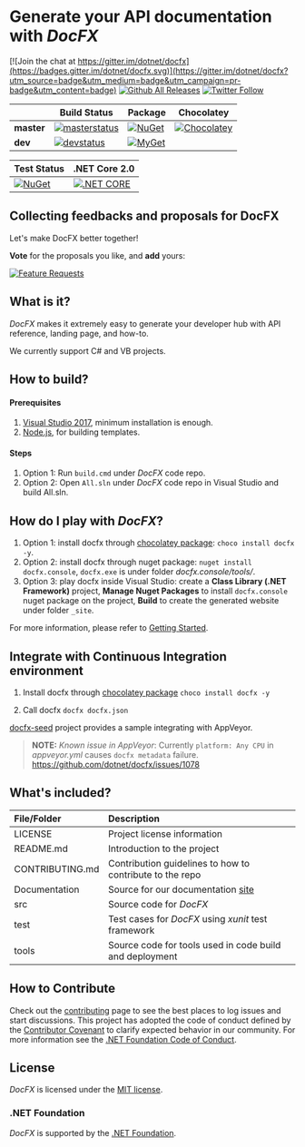 # Generate your API documentation with *DocFX*

[![Join the chat at https://gitter.im/dotnet/docfx](https://badges.gitter.im/dotnet/docfx.svg)](https://gitter.im/dotnet/docfx?utm_source=badge&utm_medium=badge&utm_campaign=pr-badge&utm_content=badge)
[![Github All Releases](https://img.shields.io/github/downloads/dotnet/docfx/total.svg?maxAge=600)](https://github.com/dotnet/docfx/releases/latest)
[![Twitter Follow](https://img.shields.io/twitter/follow/docfxmsft.svg?style=social&label=Follow)](https://twitter.com/docfxmsft)

|            | Build Status  |  Package   |  Chocolatey |
| ---------- | ------------- | ---------- | ----------- |
| **master** |[![masterstatus](https://img.shields.io/teamcity/http/docfx-ci-0.cloudapp.net/s/DocfxCiWithScripts_DocfxCiForMasterBranch.svg?label=master)](http://docfx-ci-0.cloudapp.net/viewType.html?buildTypeId=DocfxCiWithScripts_DocfxCiForMasterBranch) |[![NuGet](https://img.shields.io/nuget/v/docfx.svg)](http://www.nuget.org/packages/docfx/) |[![Chocolatey](https://img.shields.io/chocolatey/v/docfx.svg)](https://chocolatey.org/packages/docfx)
|  **dev**   |[![devstatus](https://img.shields.io/teamcity/http/docfx-ci-0.cloudapp.net/s/DocfxCiWithScripts_DocfxCiForDevBranch.svg?label=dev)](http://docfx-ci-0.cloudapp.net/viewType.html?buildTypeId=DocfxCiWithScripts_DocfxCiForDevBranch) |[![MyGet](https://img.shields.io/myget/docfx-dev/v/docfx.svg?label=myget)](https://www.myget.org/feed/Packages/docfx-dev)

| Test Status| .NET Core 2.0  |
| ---------- | ------------- |
| [![NuGet](https://img.shields.io/nuget/v/docfx.svg)](http://www.nuget.org/packages/docfx/)|[![.NET CORE](https://docascode.visualstudio.com/_apis/public/build/definitions/c8f1f4cb-74cb-4c89-a2db-6c3438796b0a/1/badge)](https://docascode.visualstudio.com/docfx/_build/index?context=mine&path=%5C&definitionId=1&_a=completed)

## Collecting feedbacks and proposals for DocFX

Let's make DocFX better together!

**Vote** for the proposals you like, and **add** yours:

[![Feature Requests](http://feathub.com/docascode/docfx-feature-proposals?format=svg)](http://feathub.com/docascode/docfx-feature-proposals)

## What is it?
*DocFX* makes it extremely easy to generate your developer hub with API reference, landing page, and how-to.

We currently support C# and VB projects.

## How to build?
#### Prerequisites
1. [Visual Studio 2017](https://www.visualstudio.com/downloads/), minimum installation is enough.
2. [Node.js](https://nodejs.org), for building templates.

#### Steps
1. Option 1: Run `build.cmd` under *DocFX* code repo.
2. Option 2: Open `All.sln` under *DocFX* code repo in Visual Studio and build All.sln.

## How do I play with *DocFX*?
1. Option 1: install docfx through [chocolatey package](https://chocolatey.org/packages/docfx): `choco install docfx -y`.
2. Option 2: install docfx through nuget package: `nuget install docfx.console`, `docfx.exe` is under folder *docfx.console/tools/*.
3. Option 3: play docfx inside Visual Studio: create a **Class Library (.NET Framework)** project, **Manage Nuget Packages** to install `docfx.console` nuget package on the project, **Build** to create the generated website under folder `_site`.

For more information, please refer to [Getting Started](http://dotnet.github.io/docfx/tutorial/docfx_getting_started.html).

## Integrate with Continuous Integration environment

1. Install docfx through [chocolatey package](https://chocolatey.org/packages/docfx)
`choco install docfx -y`

2. Call docfx
`docfx docfx.json`

[docfx-seed](https://github.com/docascode/docfx-seed/blob/master/appveyor.yml) project provides a sample integrating with AppVeyor.

> **NOTE:**
> *Known issue in AppVeyor*: Currently `platform: Any CPU` in *appveyor.yml* causes `docfx metadata` failure. https://github.com/dotnet/docfx/issues/1078

## What's included?
File/Folder     | Description
:----------     | :----------
LICENSE         | Project license information
README.md       | Introduction to the project
CONTRIBUTING.md | Contribution guidelines to how to contribute to the repo
Documentation   | Source for our documentation [site](http://dotnet.github.io/docfx)
src             | Source code for *DocFX*
test            | Test cases for *DocFX* using *xunit* test framework
tools           | Source code for tools used in code build and deployment

## How to Contribute
Check out the [contributing](CONTRIBUTING.md) page to see the best places to log issues and start discussions.
This project has adopted the code of conduct defined by the [Contributor Covenant](http://contributor-covenant.org/) to clarify expected behavior in our community.
For more information see the [.NET Foundation Code of Conduct](http://www.dotnetfoundation.org/code-of-conduct).

## License
*DocFX* is licensed under the [MIT license](LICENSE).

### .NET Foundation
*DocFX* is supported by the [.NET Foundation](http://www.dotnetfoundation.org).
